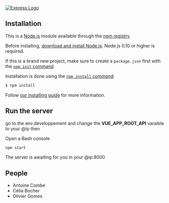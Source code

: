 [![Express Logo](https://i.cloudup.com/zfY6lL7eFa-3000x3000.png)](http://expressjs.com/)

## Installation

This is a [Node.js](https://nodejs.org/en/) module available through the
[npm registry](https://www.npmjs.com/).

Before installing, [download and install Node.js](https://nodejs.org/en/download/).
Node.js 0.10 or higher is required.

If this is a brand new project, make sure to create a `package.json` first with
the [`npm init` command](https://docs.npmjs.com/creating-a-package-json-file).

Installation is done using the
[`npm install` command](https://docs.npmjs.com/getting-started/installing-npm-packages-locally):

```bash
$ npm install
```

Follow [our installing guide](http://expressjs.com/en/starter/installing.html)
for more information.

## Run the server
go to the env.developpement and change the **VUE_APP_ROOT_API** varaible to your @ip
then

Open a Bash console 
```bash
npm start
```
The server is awaiting for you in your @ip:8000


## People

- Antoine Combe
- Célia Bocher
- Olivier Gomes
